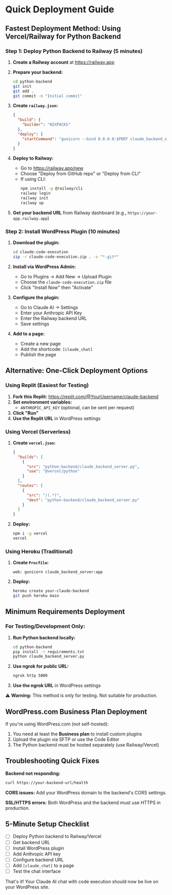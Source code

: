 # Quick Deployment Guide

## Fastest Deployment Method: Using Vercel/Railway for Python Backend

### Step 1: Deploy Python Backend to Railway (5 minutes)

1. **Create a Railway account** at https://railway.app

2. **Prepare your backend:**
   ```bash
   cd python-backend
   git init
   git add .
   git commit -m "Initial commit"
   ```

3. **Create `railway.json`:**
   ```json
   {
     "build": {
       "builder": "NIXPACKS"
     },
     "deploy": {
       "startCommand": "gunicorn --bind 0.0.0.0:$PORT claude_backend_server:app"
     }
   }
   ```

4. **Deploy to Railway:**
   - Go to https://railway.app/new
   - Choose "Deploy from GitHub repo" or "Deploy from CLI"
   - If using CLI:
     ```bash
     npm install -g @railway/cli
     railway login
     railway init
     railway up
     ```

5. **Get your backend URL** from Railway dashboard (e.g., `https://your-app.railway.app`)

### Step 2: Install WordPress Plugin (10 minutes)

1. **Download the plugin:**
   ```bash
   cd claude-code-execution
   zip -r claude-code-execution.zip . -x "*.git*"
   ```

2. **Install via WordPress Admin:**
   - Go to Plugins → Add New → Upload Plugin
   - Choose the `claude-code-execution.zip` file
   - Click "Install Now" then "Activate"

3. **Configure the plugin:**
   - Go to Claude AI → Settings
   - Enter your Anthropic API Key
   - Enter the Railway backend URL
   - Save settings

4. **Add to a page:**
   - Create a new page
   - Add the shortcode: `[claude_chat]`
   - Publish the page

## Alternative: One-Click Deployment Options

### Using Replit (Easiest for Testing)

1. **Fork this Replit:** https://replit.com/@YourUsername/claude-backend
2. **Set environment variables:**
   - `ANTHROPIC_API_KEY` (optional, can be sent per request)
3. **Click "Run"**
4. **Use the Replit URL** in WordPress settings

### Using Vercel (Serverless)

1. **Create `vercel.json`:**
   ```json
   {
     "builds": [
       {
         "src": "python-backend/claude_backend_server.py",
         "use": "@vercel/python"
       }
     ],
     "routes": [
       {
         "src": "/(.*)",
         "dest": "python-backend/claude_backend_server.py"
       }
     ]
   }
   ```

2. **Deploy:**
   ```bash
   npm i -g vercel
   vercel
   ```

### Using Heroku (Traditional)

1. **Create `Procfile`:**
   ```
   web: gunicorn claude_backend_server:app
   ```

2. **Deploy:**
   ```bash
   heroku create your-claude-backend
   git push heroku main
   ```

## Minimum Requirements Deployment

### For Testing/Development Only:

1. **Run Python backend locally:**
   ```bash
   cd python-backend
   pip install -r requirements.txt
   python claude_backend_server.py
   ```

2. **Use ngrok for public URL:**
   ```bash
   ngrok http 5000
   ```

3. **Use the ngrok URL** in WordPress settings

⚠️ **Warning:** This method is only for testing. Not suitable for production.

## WordPress.com Business Plan Deployment

If you're using WordPress.com (not self-hosted):

1. You need at least the **Business plan** to install custom plugins
2. Upload the plugin via SFTP or use the Code Editor
3. The Python backend must be hosted separately (use Railway/Vercel)

## Troubleshooting Quick Fixes

**Backend not responding:**
```bash
curl https://your-backend-url/health
```

**CORS issues:**
Add your WordPress domain to the backend's CORS settings.

**SSL/HTTPS errors:**
Both WordPress and the backend must use HTTPS in production.

## 5-Minute Setup Checklist

- [ ] Deploy Python backend to Railway/Vercel
- [ ] Get backend URL
- [ ] Install WordPress plugin
- [ ] Add Anthropic API key
- [ ] Configure backend URL
- [ ] Add `[claude_chat]` to a page
- [ ] Test the chat interface

That's it! Your Claude AI chat with code execution should now be live on your WordPress site.